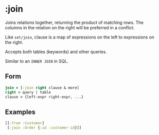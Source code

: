 # :join

Joins relations together, returning the product of matching rows. The columns in the relation on the right will be preferred in a conflict.

Like `set/join`, clause is a map of expressions on the left to expressions on the right.

Accepts both tables (keywords) and other queries.

Similar to an `INNER JOIN` in SQL.

## Form

```clojure 
join = [:join right clause & more]
right = query | table
clause = {left-expr right-expr, ...}
```

## Examples

```clojure
[[:from :Customer]
 [:join :Order {:id :customer-id}]]
```